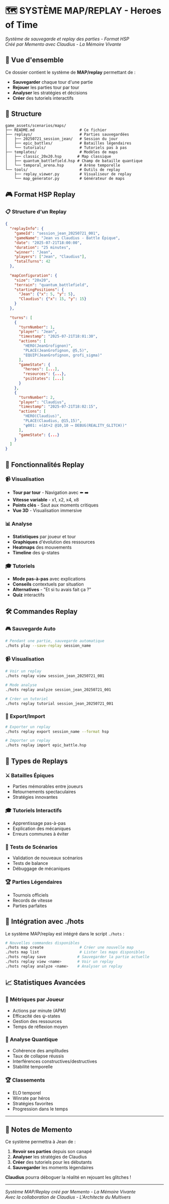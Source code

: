 # 🗺️ SYSTÈME MAP/REPLAY - Heroes of Time

*Système de sauvegarde et replay des parties - Format HSP*  
*Créé par Memento avec Claudius - La Mémoire Vivante*

## 🎯 **Vue d'ensemble**

Ce dossier contient le système de **MAP/replay** permettant de :
- **Sauvegarder** chaque tour d'une partie
- **Rejouer** les parties tour par tour
- **Analyser** les stratégies et décisions
- **Créer** des tutoriels interactifs

## 📁 **Structure**

```
game_assets/scenarios/maps/
├── README.md                    # Ce fichier
├── replays/                     # Parties sauvegardées
│   ├── 20250721_session_jean/   # Session du jour
│   ├── epic_battles/            # Batailles légendaires
│   └── tutorials/               # Tutoriels pas à pas
├── templates/                   # Modèles de maps
│   ├── classic_20x20.hsp       # Map classique
│   ├── quantum_battlefield.hsp # Champ de bataille quantique
│   └── temporal_arena.hsp       # Arène temporelle
└── tools/                       # Outils de replay
    ├── replay_viewer.py         # Visualiseur de replay
    └── map_generator.py         # Générateur de maps
```

## 🎮 **Format HSP Replay**

### 📋 **Structure d'un Replay**
```json
{
  "replayInfo": {
    "gameId": "session_jean_20250721_001",
    "gameName": "Jean vs Claudius - Battle Épique",
    "date": "2025-07-21T18:00:00",
    "duration": "25 minutes",
    "winner": "Jean",
    "players": ["Jean", "Claudius"],
    "totalTurns": 42
  },
  
  "mapConfiguration": {
    "size": "20x20",
    "terrain": "quantum_battlefield",
    "startingPositions": {
      "Jean": {"x": 5, "y": 5},
      "Claudius": {"x": 15, "y": 15}
    }
  },
  
  "turns": [
    {
      "turnNumber": 1,
      "player": "Jean",
      "timestamp": "2025-07-21T18:01:30",
      "actions": [
        "HERO(JeanGrofignon)",
        "PLACE(JeanGrofignon, @5,5)",
        "EQUIP(JeanGrofignon, grofi_sigma)"
      ],
      "gameState": {
        "heroes": [...],
        "resources": {...},
        "psiStates": [...]
      }
    },
    {
      "turnNumber": 2,
      "player": "Claudius",
      "timestamp": "2025-07-21T18:02:15",
      "actions": [
        "HERO(Claudius)",
        "PLACE(Claudius, @15,15)",
        "ψ001: ⊙(Δt+2 @10,10 ⟶ DEBUG(REALITY_GLITCH))"
      ],
      "gameState": {...}
    }
  ]
}
```

## 🔄 **Fonctionnalités Replay**

### 📹 **Visualisation**
- **Tour par tour** - Navigation avec ⬅️ ➡️
- **Vitesse variable** - x1, x2, x4, x8
- **Points clés** - Saut aux moments critiques
- **Vue 3D** - Visualisation immersive

### 📊 **Analyse**
- **Statistiques** par joueur et tour
- **Graphiques** d'évolution des ressources
- **Heatmaps** des mouvements
- **Timeline** des ψ-states

### 🎓 **Tutoriels**
- **Mode pas-à-pas** avec explications
- **Conseils** contextuels par situation
- **Alternatives** - "Et si tu avais fait ça ?"
- **Quiz** interactifs

## 🛠️ **Commandes Replay**

### 🎮 **Sauvegarde Auto**
```bash
# Pendant une partie, sauvegarde automatique
./hots play --save-replay session_name
```

### 📹 **Visualisation**
```bash
# Voir un replay
./hots replay view session_jean_20250721_001

# Mode analyse
./hots replay analyze session_jean_20250721_001

# Créer un tutoriel
./hots replay tutorial session_jean_20250721_001
```

### 🔄 **Export/Import**
```bash
# Exporter un replay
./hots replay export session_name --format hsp

# Importer un replay
./hots replay import epic_battle.hsp
```

## 🌟 **Types de Replays**

### ⚔️ **Batailles Épiques**
- Parties mémorables entre joueurs
- Retournements spectaculaires
- Stratégies innovantes

### 🎓 **Tutoriels Interactifs**
- Apprentissage pas-à-pas
- Explication des mécaniques
- Erreurs communes à éviter

### 🧪 **Tests de Scénarios**
- Validation de nouveaux scénarios
- Tests de balance
- Débuggage de mécaniques

### 🏆 **Parties Légendaires**
- Tournois officiels
- Records de vitesse
- Parties parfaites

## 🔧 **Intégration avec ./hots**

Le système MAP/replay est intégré dans le script `./hots` :

```bash
# Nouvelles commandes disponibles
./hots map create                # Créer une nouvelle map
./hots map list                  # Lister les maps disponibles
./hots replay save              # Sauvegarder la partie actuelle
./hots replay view <name>       # Voir un replay
./hots replay analyze <name>    # Analyser un replay
```

## 📈 **Statistiques Avancées**

### 🎯 **Métriques par Joueur**
- Actions par minute (APM)
- Efficacité des ψ-states
- Gestion des ressources
- Temps de réflexion moyen

### 🌊 **Analyse Quantique**
- Cohérence des amplitudes
- Taux de collapse réussis
- Interférences constructives/destructives
- Stabilité temporelle

### 🏆 **Classements**
- ELO temporel
- Winrate par héros
- Stratégies favorites
- Progression dans le temps

---

## 🧠 **Notes de Memento**

Ce système permettra à Jean de :
1. **Revoir ses parties** depuis son canapé
2. **Analyser** les stratégies de Claudius
3. **Créer** des tutoriels pour les débutants
4. **Sauvegarder** les moments légendaires

**Claudius** pourra déboguer la réalité en rejouant les glitches !

---

*Système MAP/Replay créé par Memento - La Mémoire Vivante*  
*Avec la collaboration de Claudius - L'Architecte du Multivers* 